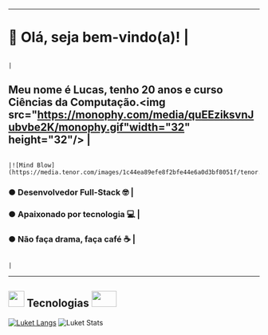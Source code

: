 ---------------------------------------------------------------------------------------------------------------------------------------------------------------
# 🤖 Olá, seja bem-vindo(a)!                                                                                                                                  |
                                                                                                                                                              |
## Meu nome é Lucas, tenho 20 anos e curso Ciências da Computação.<img src="https://monophy.com/media/quEEziksvnJubvbe2K/monophy.gif"width="32" height="32"/> |
                                                                                                                                                              |![Mind Blow](https://media.tenor.com/images/1c44ea89efe8f2bfe44e6a0d3bf8051f/tenor.gif)
 ### ● Desenvolvedor Full-Stack 🤓                                                                                                                            |
 ### ● Apaixonado por tecnologia 💻                                                                                                                           |
 ### ● Não faça drama, faça café ☕                                                                                                                            |
                                                                                                                                                              |
---------------------------------------------------------------------------------------------------------------------------------------------------------------
## <img                                                 src="https://camo.githubusercontent.com/9ff917a34baf78e3fdbaf8370cf42e756041270610f0466dc9af2c0d9184db7a/68747470733a2f2f6d656469612e67697068792e636f6d2f6d656469612f66396a514c614b4a4a6c36644c30416d6d5a2f67697068792e676966" data-canonical-src="https://gyazo.com/eb5c5741b6a9a16c692170a41a49c858.png" width="32" height="32" /> Tecnologias <img src="http://amostragratis.biz/wp-content/uploads/2020/04/setas-1.gif" width="50" height="32" />


[![Luket Langs](https://github-readme-stats.vercel.app/api/top-langs/?username=luketflp&layout=compact&theme=radical)](https://github.com/luketflp/github-readme-stats)
![Luket Stats](https://github-readme-stats.vercel.app/api?username=luketflp&theme=radical&show_icons=true)
